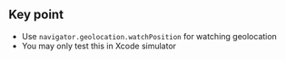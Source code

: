 ## Key point

* Use `navigator.geolocation.watchPosition` for watching geolocation
* You may only test this in Xcode simulator
